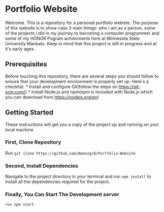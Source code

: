 # Portfolio Website

Welcome. This is a repository for  a personal portfolio webiste. The purpose of this website is to show case 3 main things: who i am as a person, some of the projects i did in my journey to becoming a computer programmer and some of my HONOR Pogram achievments here at Minnesota State University Mankato. Keep in mind that this project is still in progress and at it's early ages. 

## Prerequisites

Before touching this repository, there are several steps you should follow to ensure that your development environment is properly set up. Here's a checklist: * Install and configure Git(follow the steps on https://git-scm.com/)
             * Install Node.js and npm(npm is included with Node.js which you can download from https://nodejs.org/en)

## Getting Started

These instructions will get you a copy of the project up and running on your local machine.

### First, Clone Repository

Run `git clone https://github.com/Amanzgr8/Portfolio-Website`

### Second, Install Dependencies

Navigate to the project directory in your terminal and run `npm install` to install all the dependencies required for the project.

### Finally, You Can Start The Development server

`run npm start`
